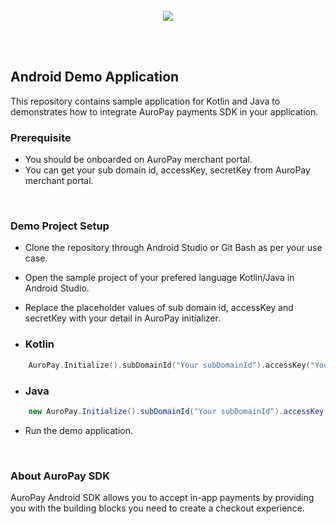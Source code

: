 <br/>
<br/>
<br/>

<p align="center">
  <img src="https://v1-994035768921-aspl-auropay.s3.ap-south-1.amazonaws.com/UIUX/default_invoice_logo.png">
</p>

<br/>
<br/>

## Android Demo Application

This repository contains sample application for Kotlin and Java to demonstrates how to integrate AuroPay payments SDK in your application.


### Prerequisite
- You should be onboarded on AuroPay merchant portal.
- You can get your sub domain id, accessKey, secretKey from AuroPay merchant portal.

<br/>

### Demo Project Setup
- Clone the repository through Android Studio or Git Bash as per your use case.

- Open the sample project of your prefered language Kotlin/Java in Android Studio.

- Replace the placeholder values  of sub domain id, accessKey and secretKey with your detail in AuroPay initializer.

- ### Kotlin
```kotlin
    AuroPay.Initialize().subDomainId("Your subDomainId").accessKey("Your accessKey").secretKey("Your secretKey")
```
- ### Java
```java 
    new AuroPay.Initialize().subDomainId("Your subDomainId").accessKey("Your accessKey").secretKey("Your secretKey")
```

- Run the demo application.

<br/>

### About AuroPay SDK
AuroPay Android SDK allows you to accept in-app payments by providing you with the building blocks you need to create a checkout experience.
